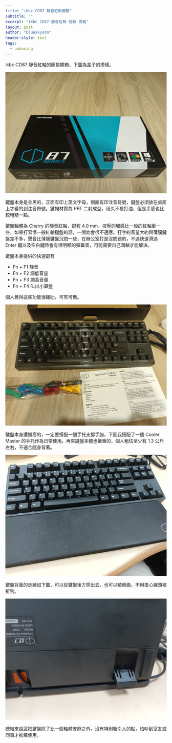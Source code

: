 ```yaml
---
title: "ikbc CD87 靜音紅軸開箱"
subtitle: ""
excerpt: "ikbc CD87 靜音紅軸 紅軸 開箱"
layout: post
author: "blueskyson"
header-style: text
tags:
  - unboxing
---
```


ikbc CD87 靜音紅軸的簡易開箱，下圖為盒子的模樣。

![](https://raw.githubusercontent.com/blueskyson/image-host/master/2022/ikbccd87-1.jpg)

鍵盤本身是全黑的，正面有印上英文字母，側面有印注音符號，鍵盤必須放在桌面上才看的到注音符號。鍵帽材質為 PBT 二射成型，用久不易打油，但是手感也比較粗糙一點。

鍵盤軸體為 Cherry 的靜音紅軸，鍵程 4.0 mm，按壓的觸感比一般的紅軸重一些，如果打習慣一般紅軸鍵盤的話，一開始會很不適應。打字的音量大約與薄膜鍵盤差不多，聲音比薄膜鍵盤沉悶一些，在辦公室打是沒問題的，不過快速滑過 Enter 鍵以及空白鍵時會有很明顯的彈簧音，可能需要自己潤軸才能解決。

鍵盤本身提供的快速鍵有
- Fn + F1 靜音
- Fn + F2 調低音量
- Fn + F3 調高音量
- Fn + F4 叫出小算盤

個人覺得這些功能很雞肋，可有可無。

![](https://raw.githubusercontent.com/blueskyson/image-host/master/2022/ikbccd87-2.jpg)

鍵盤本身還蠻高的，一定要搭配一個手托支撐手腕，下圖我搭配了一個 Cooler Master 的手托作為日常使用。再來鍵盤本體也蠻重的，個人粗估至少有 1.3 公斤左右，不適合隨身背著。

![](https://raw.githubusercontent.com/blueskyson/image-host/master/2022/ikbccd87-3.jpg)

鍵盤背面的走線如下圖，可以從鍵盤後方穿出去，也可以繞側面，不用擔心線頭被折到。

![](https://raw.githubusercontent.com/blueskyson/image-host/master/2022/ikbccd87-4.jpg)

總結來說這把鍵盤除了比一般軸體安靜之外，沒有特別吸引人的點，怕吵到室友或同事才推薦使用。